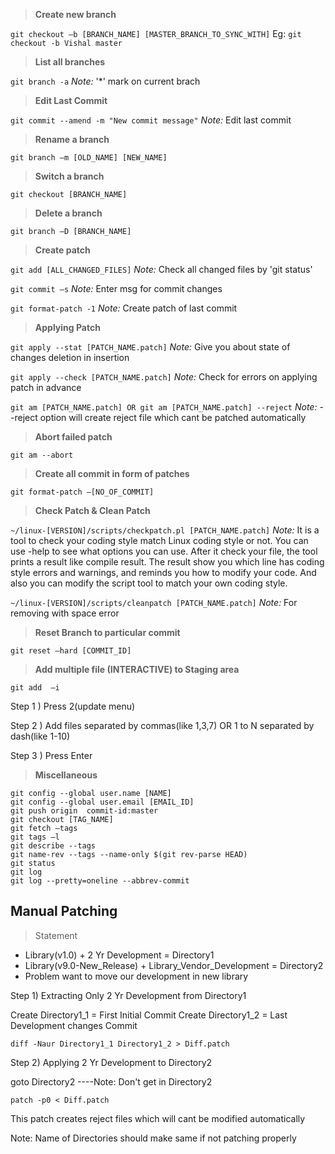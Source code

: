 
> **Create new branch**

```git checkout –b [BRANCH_NAME] [MASTER_BRANCH_TO_SYNC_WITH]```
Eg:
```git checkout -b Vishal master```

> **List all branches**

```git branch -a``` 
 *Note:* '*' mark on current brach
 
 > **Edit Last Commit**

```git commit --amend -m "New commit message"``` 
 *Note:* Edit last commit

> **Rename a branch**

```git branch –m [OLD_NAME] [NEW_NAME]```

> **Switch a branch**

```git checkout [BRANCH_NAME]```

> **Delete a branch**

```git branch –D [BRANCH_NAME]```

> **Create patch**

```git add [ALL_CHANGED_FILES]```
*Note:* Check all changed files by 'git status'

```git commit –s```
*Note:* Enter msg for commit changes

```git format-patch -1```
*Note:* Create patch of last commit

> **Applying Patch**

```git apply --stat [PATCH_NAME.patch]```
*Note:* Give you about state of changes deletion in insertion

```git apply --check [PATCH_NAME.patch]```
*Note:* Check for errors on applying patch in advance

```git am [PATCH_NAME.patch] OR git am [PATCH_NAME.patch] --reject```
*Note:* --reject option will create reject file which cant be patched automatically

> **Abort failed patch**

```git am --abort```

> **Create all commit in form of patches**

```git format-patch –[NO_OF_COMMIT]```

> **Check Patch & Clean Patch**

```~/linux-[VERSION]/scripts/checkpatch.pl [PATCH_NAME.patch]```
*Note:* It is a tool to check your coding style match Linux coding style or not. You can use -help to see what options you can use. After it check your file, the tool prints a result like compile result. The result show you which line has coding style errors and warnings, and reminds you how to modify your code. And also you can modify the script tool to match your own coding style.

```~/linux-[VERSION]/scripts/cleanpatch [PATCH_NAME.patch]```
*Note:* For removing with space error

> **Reset Branch to particular commit**

```git reset –hard [COMMIT_ID]```

> **Add multiple file (INTERACTIVE) to Staging area**

```git add  –i```

Step 1 ) Press 2(update menu)

Step 2 ) Add files separated by commas(like 1,3,7) OR 1 to N separated by dash(like 1-10)

Step 3 ) Press Enter  

> **Miscellaneous**

```
git config --global user.name [NAME]
git config --global user.email [EMAIL_ID]
git push origin  commit-id:master
git checkout [TAG_NAME]
git fetch –tags
git tags –l
git describe --tags
git name-rev --tags --name-only $(git rev-parse HEAD)
git status
git log
git log --pretty=oneline --abbrev-commit
```


## Manual Patching 

> Statement
- Library(v1.0) + 2 Yr Development =  Directory1
- Library(v9.0-New_Release) + Library_Vendor_Development = Directory2
- Problem want to move our development in new library

Step 1) Extracting Only 2 Yr Development from Directory1

Create Directory1_1 = First Initial Commit
Create Directory1_2 = Last Development changes Commit

```diff -Naur Directory1_1 Directory1_2 > Diff.patch```

Step 2) Applying 2 Yr Development to Directory2

goto Directory2 ----Note: Don't get in Directory2

```patch -p0 < Diff.patch```

This patch creates reject files which will cant be modified automatically

Note: Name of Directories should make same if not patching properly

